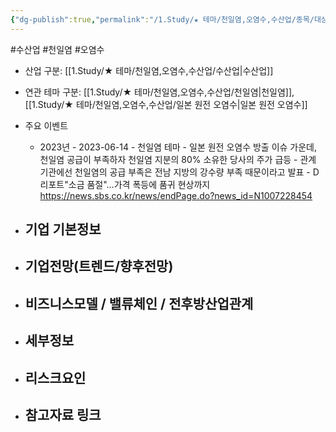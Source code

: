 ```yaml
---
{"dg-publish":true,"permalink":"/1.Study/★ 테마/천일염,오염수,수산업/종목/대상홀딩스/","created":"2024-11-20T21:02:29.965+09:00","updated":"2025-06-03T20:07:22.273+09:00"}
---
```


#수산업 #천일염 #오염수 


- 산업 구분: [[1.Study/★ 테마/천일염,오염수,수산업/수산업\|수산업]]


- 연관 테마 구분: [[1.Study/★ 테마/천일염,오염수,수산업/천일염\|천일염]], [[1.Study/★ 테마/천일염,오염수,수산업/일본 원전 오염수\|일본 원전 오염수]]



- 주요 이벤트
	- 2023년
			- 2023-06-14 - 천일염 테마
				- 일본 원전 오염수 방출 이슈 가운데, 천일염 공급이 부족하자 천일염 지분의 80% 소유한 당사의 주가 급등
				- 관계 기관에선 천일염의 공급 부족은 전남 지방의 강수량 부족 때문이라고 발표
					- D리포트"소금 품절"…가격 폭등에 품귀 현상까지  https://news.sbs.co.kr/news/endPage.do?news_id=N1007228454




- 기업 기본정보
	- 





 - 기업전망(트렌드/향후전망)
	- 





- 비즈니스모델 / 밸류체인 / 전후방산업관계
	- 





- 세부정보
	- 





- 리스크요인
	- 




- 참고자료 링크
	- 